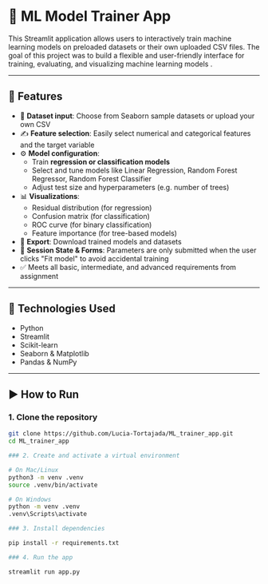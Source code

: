 # 🤖 ML Model Trainer App

This Streamlit application allows users to interactively train machine learning models on preloaded datasets or their own uploaded CSV files. The goal of this project was to build a flexible and user-friendly interface for training, evaluating, and visualizing machine learning models .

---

## 🚀 Features

- 📂 **Dataset input**: Choose from Seaborn sample datasets or upload your own CSV
- ✍️ **Feature selection**: Easily select numerical and categorical features and the target variable
- ⚙️ **Model configuration**: 
  - Train **regression or classification models**
  - Select and tune models like Linear Regression, Random Forest Regressor, Random Forest Classifier
  - Adjust test size and hyperparameters (e.g. number of trees)
- 📊 **Visualizations**:
  - Residual distribution (for regression)
  - Confusion matrix (for classification)
  - ROC curve (for binary classification)
  - Feature importance (for tree-based models)
- 💾 **Export**: Download trained models and datasets
- 🔄 **Session State & Forms**: Parameters are only submitted when the user clicks "Fit model" to avoid accidental training
- ✅ Meets all basic, intermediate, and advanced requirements from assignment

---

## 🧠 Technologies Used

- Python
- Streamlit
- Scikit-learn
- Seaborn & Matplotlib
- Pandas & NumPy

---

## ▶️ How to Run

### 1. Clone the repository

```bash
git clone https://github.com/Lucia-Tortajada/ML_trainer_app.git
cd ML_trainer_app

### 2. Create and activate a virtual environment

# On Mac/Linux
python3 -m venv .venv
source .venv/bin/activate

# On Windows
python -m venv .venv
.venv\Scripts\activate

### 3. Install dependencies

pip install -r requirements.txt

### 4. Run the app

streamlit run app.py
